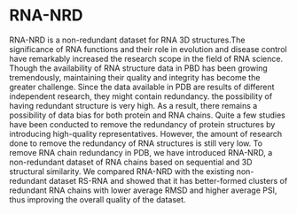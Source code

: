 # RNA-NRD 
RNA-NRD is a non-redundant dataset for RNA 3D structures.The significance of RNA functions and their role in evolution and disease control have remarkably increased the research scope in the field of RNA science. Though the availability of RNA structure data in PBD has been growing tremendously, maintaining their quality and integrity has become the greater challenge. Since the data available in PDB are results of different independent research, they might contain redundancy. the possibility of having redundant structure is very high. As a result, there remains a possibility of data bias for both protein and RNA chains. Quite a few studies have been conducted to remove the redundancy of protein structures by introducing high-quality representatives. However, the amount of research done to remove the redundancy of RNA structures is still very low. To remove RNA chain redundancy in PDB, we have introduced RNA-NRD, a non-redundant dataset of RNA chains based on sequential and 3D structural similarity. We compared RNA-NRD with the existing non-redundant dataset RS-RNA and showed that it has better-formed clusters of redundant RNA chains with lower average RMSD and higher average PSI, thus improving the overall quality of the dataset.
